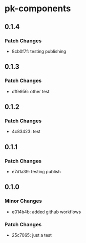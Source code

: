 # pk-components

## 0.1.4

### Patch Changes

- 8cb0f7f: testing publishing

## 0.1.3

### Patch Changes

- dffe956: other test

## 0.1.2

### Patch Changes

- 4c83423: test

## 0.1.1

### Patch Changes

- e7d1a39: testing publish

## 0.1.0

### Minor Changes

- e014b4b: added github workflows

### Patch Changes

- 25c7065: just a test
